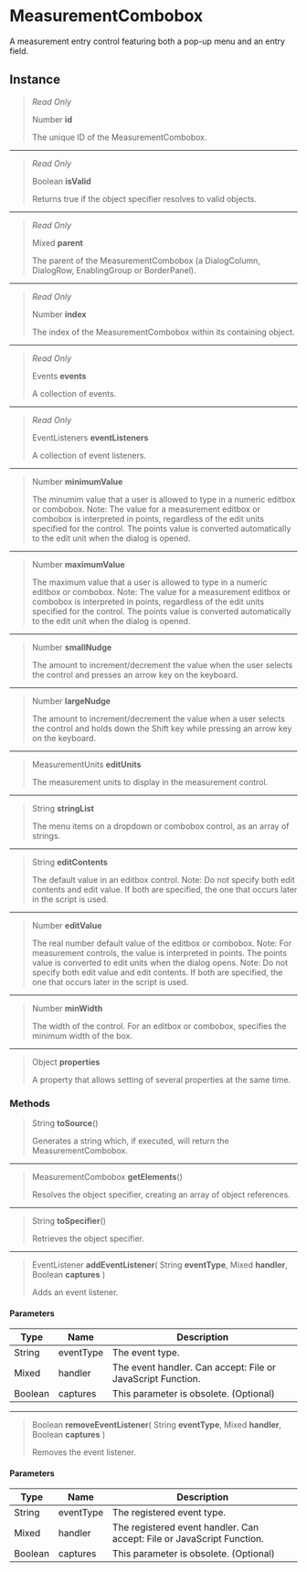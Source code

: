 # MeasurementCombobox
A measurement entry control featuring both a pop-up menu and an entry field.

## Instance
> *Read Only* 
> 
> Number **id** 
>
> The unique ID of the MeasurementCombobox.
*** 
> *Read Only* 
> 
> Boolean **isValid** 
>
> Returns true if the object specifier resolves to valid objects.
*** 
> *Read Only* 
> 
> Mixed **parent** 
>
> The parent of the MeasurementCombobox (a DialogColumn, DialogRow, EnablingGroup or BorderPanel).
*** 
> *Read Only* 
> 
> Number **index** 
>
> The index of the MeasurementCombobox within its containing object.
*** 
> *Read Only* 
> 
> Events **events** 
>
> A collection of events.
*** 
> *Read Only* 
> 
> EventListeners **eventListeners** 
>
> A collection of event listeners.
*** 
> Number **minimumValue** 
>
> The minumim value that a user is allowed to type in a numeric editbox or combobox. Note: The value for a measurement editbox or combobox is interpreted in points, regardless of the edit units specified for the control. The points value is converted automatically to the edit unit when the dialog is opened.
*** 
> Number **maximumValue** 
>
> The maximum value that a user is allowed to type in a numeric editbox or combobox. Note: The value for a measurement editbox or combobox is interpreted in points, regardless of the edit units specified for the control. The points value is converted automatically to the edit unit when the dialog is opened.
*** 
> Number **smallNudge** 
>
> The amount to increment/decrement the value when the user selects the control and presses an arrow key on the keyboard.
*** 
> Number **largeNudge** 
>
> The amount to increment/decrement the value when a user selects the control and holds down the Shift key while pressing an arrow key on the keyboard.
*** 
> MeasurementUnits **editUnits** 
>
> The measurement units to display in the measurement control.
*** 
> String **stringList** 
>
> The menu items on a dropdown or combobox control, as an array of strings.
*** 
> String **editContents** 
>
> The default value in an editbox control. Note: Do not specify both edit contents and edit value. If both are specified, the one that occurs later in the script is used.
*** 
> Number **editValue** 
>
> The real number default value of the editbox or combobox. Note: For measurement controls, the value is interpreted in points. The points value is converted to edit units when the dialog opens. Note: Do not specify both edit value and edit contents. If both are specified, the one that occurs later in the script is used.
*** 
> Number **minWidth** 
>
> The width of the control. For an editbox or combobox, specifies the minimum width of the box.
*** 
> Object **properties** 
>
> A property that allows setting of several properties at the same time.

### Methods
> String **toSource**()
> 
> Generates a string which, if executed, will return the MeasurementCombobox.
*** 
> MeasurementCombobox **getElements**()
> 
> Resolves the object specifier, creating an array of object references.
*** 
> String **toSpecifier**()
> 
> Retrieves the object specifier.
*** 
> EventListener **addEventListener**( String **eventType**, Mixed **handler**, Boolean **captures** )
> 
> Adds an event listener.
#### Parameters
| Type | Name | Description |
|---|---|---|
| String | eventType | The event type. |
| Mixed | handler | The event handler. Can accept: File or JavaScript Function. |
| Boolean | captures | This parameter is obsolete. (Optional) |

*** 
> Boolean **removeEventListener**( String **eventType**, Mixed **handler**, Boolean **captures** )
> 
> Removes the event listener.
#### Parameters
| Type | Name | Description |
|---|---|---|
| String | eventType | The registered event type. |
| Mixed | handler | The registered event handler. Can accept: File or JavaScript Function. |
| Boolean | captures | This parameter is obsolete. (Optional) |


